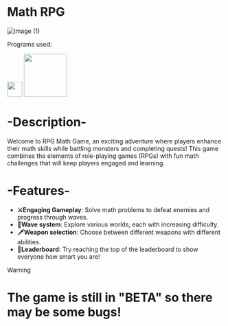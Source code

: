 # Math RPG
![image (1)](https://github.com/user-attachments/assets/84255752-007a-4335-a650-64601b110fe1)

Programs used:

<img src="https://github.com/user-attachments/assets/dfb6c56e-4e88-4b84-bc1a-06428dbf0d44" width="35" height="35" />
<img src="https://docs.microsoft.com/media/logos/logo_MSTeams.svg" width="100" height="100" />
<h1>-Description-</h1>

Welcome to RPG Math Game, an exciting adventure where players enhance their math skills while battling monsters and completing quests! This game combines the elements of role-playing games (RPGs) with fun math challenges that will keep players engaged and learning. </h3>



<h1>-Features-</h1>

- **⚔Engaging Gameplay**: Solve math problems to defeat enemies and progress through waves. 
- **🌊Wave system**: Explore various worlds, each with increasing difficulty.
- **🗡Weapon selection**: Choose between different weapons with different abilities.
- **👑Leaderboard**: Try reaching the top of the leaderboard to show everyone how smart you are!


> [!WARNING]
> # The game is still in "BETA" so there may be some bugs!
